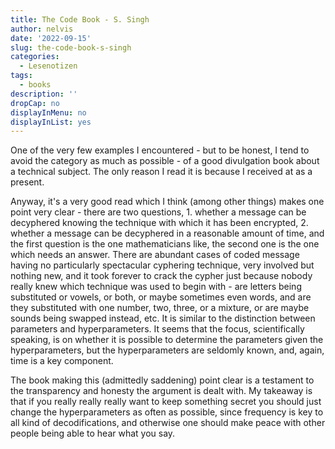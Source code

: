 ```yaml
---
title: The Code Book - S. Singh
author: nelvis
date: '2022-09-15'
slug: the-code-book-s-singh
categories:
  - Lesenotizen
tags:
  - books
description: ''
dropCap: no
displayInMenu: no
displayInList: yes
---
```


One of the very few examples I encountered - but to be honest, I tend to avoid the category as much as possible - of a good divulgation book about a technical subject. The only reason I read it is because I received at as a present.

Anyway, it's a very good read which I think (among other things) makes one point very clear - there are two questions, 1. whether a message can be decyphered knowing the technique with which it has been encrypted, 2. whether a message can be decyphered in a reasonable amount of time, and the first question is the one mathematicians like, the second one is the one which needs an answer. There are abundant cases of coded message having no particularly spectacular cyphering technique, very involved but nothing new, and it took forever to crack the cypher just because nobody really knew which technique was used to begin with - are letters being substituted or vowels, or both, or maybe sometimes even words, and are they substituted with one number, two, three, or a mixture, or are maybe sounds being swapped instead, etc. It is similar to the distinction between parameters and hyperparameters. It seems that the focus, scientifically speaking, is on whether it is possible to determine the parameters given the hyperparameters, but the hyperparameters are seldomly known, and, again, time is a key component.

The book making this (admittedly saddening) point clear is a testament to the transparency and honesty the argument is dealt with. My takeaway is that if you really really really want to keep something secret you should just change the hyperparameters as often as possible, since frequency is key to all kind of decodifications, and otherwise one should make peace with other people being able to hear what you say.